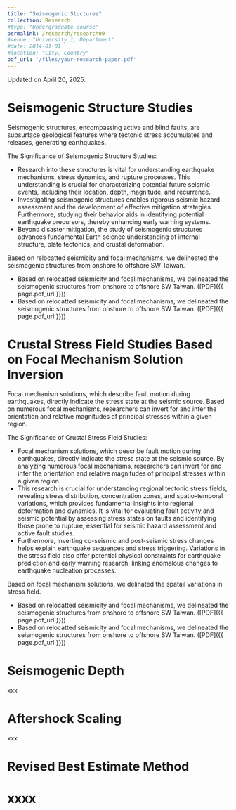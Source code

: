 ```yaml
---
title: "Seismogenic Stuctures"
collection: Research
#type: "Undergraduate course"
permalink: /research/research09
#venue: "University 1, Department"
#date: 2014-01-01
#location: "City, Country"
pdf_url: '/files/your-research-paper.pdf'
---
```


Updated on April 20, 2025.

Seismogenic Structure Studies
======
Seismogenic structures, encompassing active and blind faults, are subsurface geological features where tectonic stress accumulates and releases, generating earthquakes.  

The Significance of Seismogenic Structure Studies:
+ Research into these structures is vital for understanding earthquake mechanisms, stress dynamics, and rupture processes. This understanding is crucial for characterizing potential future seismic events, including their location, depth, magnitude, and recurrence.
+ Investigating seismogenic structures enables rigorous seismic hazard assessment and the development of effective mitigation strategies. Furthermore, studying their behavior aids in identifying potential earthquake precursors, thereby enhancing early warning systems.
+ Beyond disaster mitigation, the study of seismogenic structures advances fundamental Earth science understanding of internal structure, plate tectonics, and crustal deformation.

Based on relocatted seismicity and focal mechanisms, we delineated the seismogenic structures from onshore to offshore SW Taiwan.
+ Based on relocatted seismicity and focal mechanisms, we delineated the seismogenic structures from onshore to offshore SW Taiwan. ([PDF]({{ page.pdf_url }}))
+ Based on relocatted seismicity and focal mechanisms, we delineated the seismogenic structures from onshore to offshore SW Taiwan. ([PDF]({{ page.pdf_url }}))

Crustal Stress Field Studies Based on Focal Mechanism Solution Inversion
======
Focal mechanism solutions, which describe fault motion during earthquakes, directly indicate the stress state at the seismic source. Based on numerous focal mechanisms, researchers can invert for and infer the orientation and relative magnitudes of principal stresses within a given region.

The Significance of Crustal Stress Field Studies: 

+ Focal mechanism solutions, which describe fault motion during earthquakes, directly indicate the stress state at the seismic source. By analyzing numerous focal mechanisms, researchers can invert for and infer the orientation and relative magnitudes of principal stresses within a given region.
+ This research is crucial for understanding regional tectonic stress fields, revealing stress distribution, concentration zones, and spatio-temporal variations, which provides fundamental insights into regional deformation and dynamics. It is vital for evaluating fault activity and seismic potential by assessing stress states on faults and identifying those prone to rupture, essential for seismic hazard assessment and active fault studies.
+ Furthermore, inverting co-seismic and post-seismic stress changes helps explain earthquake sequences and stress triggering. Variations in the stress field also offer potential physical constraints for earthquake prediction and early warning research, linking anomalous changes to earthquake nucleation processes.

Based on focal mechanism solutions, we delinated the spatail variations in stress field.
+ Based on relocatted seismicity and focal mechanisms, we delineated the seismogenic structures from onshore to offshore SW Taiwan. ([PDF]({{ page.pdf_url }}))
+ Based on relocatted seismicity and focal mechanisms, we delineated the seismogenic structures from onshore to offshore SW Taiwan. ([PDF]({{ page.pdf_url }}))

Seismogenic Depth
======
xxx

Aftershock Scaling
======
xxx

Revised Best Estimate Method
======
xxxx
=====
